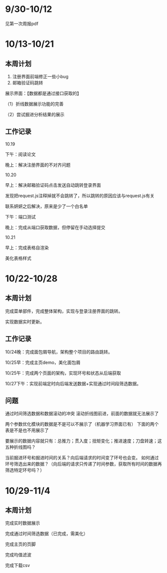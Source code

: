 # 9/30-10/12

见第一次周报pdf

# 10/13-10/21

## 本周计划

1. 注册界面前端修正一些小bug
2. 邮箱验证码跳转



展示界面：【数据都是通过接口获取的】

（1）折线数据展示功能的完善

（2）尝试掘进分析结果的展示

## 工作记录

10.19 

下午：阅读论文

晚上：解决注册界面的不对齐问题



10.20

早上：解决邮箱验证码点击发送自动跳转登录界面

发现把request.js注释掉就不会跳转了，所以跳转的原因应该与request.js有关

联系妍妍之后解决，原来是少了一个白名单

下午：端口测试

晚上：完成从端口获取数据，但停留在手动选择提交



10.21

早上：完成表格自渲染

美化表格样式



# 10/22-10/28

## 本周计划

完成菜单部件，完成整体架构，实现与登录注册界面的跳转。

实现数据实时更新。

## 工作记录

10/24晚：完成面包屑导航，架构整个项目的路由跳转。

10/25早：完成主页demo，美化面包屑

10/25午：完成两个页面的架构，实现环号和状态从后端获取

10/27下午：实现前端定时向后端发送数据+实现通过时间段筛选数据。



## 问题

通过时间筛选数据和数据滚动的冲突
滚动折线图前进，前面的数据就无法展示了

两个参数优化模块的数据是不是可以不展示了（机器学习界面已有）
下面的两个表是不是也不用展示了

要展示的数据内容就只有：总推力；贯入度；扭矩变化；推进速度；刀盘转速；这五种折线图吗？

当前掘进环号和掘进时间的关系？向后端请求的时间变了环号也会变。
如何通过环号筛选出来的数据？（向后端的请求只传递了时间参数，获取所有时间的数据再筛选特定环号吗？）





# 10/29-11/4

## 本周计划

完成实时数据展示

完成通过时间筛选数据（已完成，需美化）

完成主页的页脚

完成均值滤波

完成下载csv
